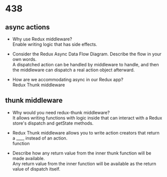 # 438

## async actions

- Why use Redux middleware?  
Enable writing logic that has side effects.

- Consider the Redux Async Data Flow Diagram. Describe the flow in your own words.  
A dispatched action can be handled by middleware to handle, and then the middleware can dispatch a real action object afterward.

- How are we accommodating async in our Redux app?  
Redux Thunk middleware

## thunk middleware

- Why would you need redux-thunk middleware?  
It allows writing functions with logic inside that can interact with a Redux store's dispatch and getState methods.

- Redux Thunk middleware allows you to write action creators that return a ____ instead of an action.  
function

- Describe how any return value from the inner thunk function will be made available.  
Any return value from the inner function will be available as the return value of dispatch itself.
